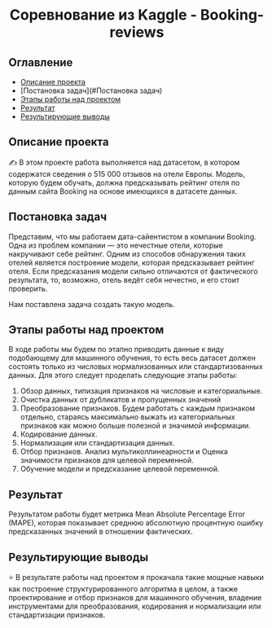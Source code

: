 # <center> Соревнование из Kaggle - Booking-reviews
## Оглавление
- [Описание проекта](#описание-проекта)
- [Постановка задач](#Постановка задач)
- [Этапы работы над проектом](#этапы-работы-над-проектом)
- [Результат](#результат)
- [Результирующие выводы](#результирующие-выводы)

## Описание проекта
✍ В этом проекте работа выполняется над  датасетом, в котором содержатся сведения о 515 000 отзывов на отели Европы. Модель, которую будем обучать, должна предсказывать рейтинг отеля по данным сайта Booking на основе имеющихся в датасете данных. 

## Постановка задач
Представим, что мы работаем дата-сайентистом в компании Booking. Одна из проблем компании — это нечестные отели, которые накручивают себе рейтинг. Одним из способов обнаружения таких отелей является построение модели, которая предсказывает рейтинг отеля. Если предсказания модели сильно отличаются от фактического результата, то, возможно, отель ведёт себя нечестно, и его стоит проверить.

Нам поставлена задача создать такую модель.

## Этапы работы над проектом
В ходе работы мы будем по этапно приводить данные к виду подобающему для машинного обучения, то есть весь датасет должен состоять только из числовых нормализованных или стандартизованных данных. Для этого следует проделать следующие этапы работы:

1. Обзор данных, типизация признаков на числовые и категориальные.
2. Очистка данных от дубликатов и пропущенных значений
3. Преобразование признаков. Будем работать с каждым признаком отдельно, стараясь максимально выжать из категориальных признаков как можно больше полезной и значимой информации.
4. Кодирование данных.
5. Нормализация или стандартизация данных.
6. Отбор признаков. Анализ мультиколлинеарности и Оценка значимости признаков для целевой переменной.
7. Обучение модели и предсказание целевой переменной.


## Результат

Результатом работы будет метрика Mean Absolute Percentage Error (MAPE), которая показывает среднюю абсолютную процентную ошибку предсказанных значений в отношении фактических.

## Результирующие выводы

⭐ В результате работы над проектом я прокачала такие мощные навыки как построение структурированного алгоритма в целом, а также проектирование и отбор признаков для машинного обучения,  владение  инструментами для преобразования, кодирования и нормализации или стандартизации признаков.   







